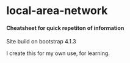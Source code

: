 # local-area-network

#### Cheatsheet for quick repetiton of information

Site build on bootstrap 4.1.3

I create this for my own use, for learning.

